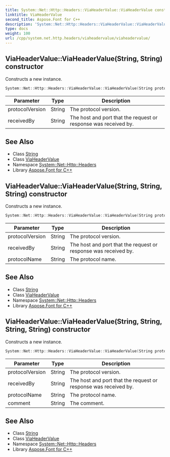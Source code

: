 ```yaml
---
title: System::Net::Http::Headers::ViaHeaderValue::ViaHeaderValue constructor
linktitle: ViaHeaderValue
second_title: Aspose.Font for C++
description: 'System::Net::Http::Headers::ViaHeaderValue::ViaHeaderValue constructor. Constructs a new instance in C++.'
type: docs
weight: 100
url: /cpp/system.net.http.headers/viaheadervalue/viaheadervalue/
---
```

## ViaHeaderValue::ViaHeaderValue(String, String) constructor


Constructs a new instance.

```cpp
System::Net::Http::Headers::ViaHeaderValue::ViaHeaderValue(String protocolVersion, String receivedBy)
```


| Parameter | Type | Description |
| --- | --- | --- |
| protocolVersion | String | The protocol version. |
| receivedBy | String | The host and port that the request or response was received by. |

## See Also

* Class [String](../../../system/string/)
* Class [ViaHeaderValue](../)
* Namespace [System::Net::Http::Headers](../../)
* Library [Aspose.Font for C++](../../../)
## ViaHeaderValue::ViaHeaderValue(String, String, String) constructor


Constructs a new instance.

```cpp
System::Net::Http::Headers::ViaHeaderValue::ViaHeaderValue(String protocolVersion, String receivedBy, String protocolName)
```


| Parameter | Type | Description |
| --- | --- | --- |
| protocolVersion | String | The protocol version. |
| receivedBy | String | The host and port that the request or response was received by. |
| protocolName | String | The protocol name. |

## See Also

* Class [String](../../../system/string/)
* Class [ViaHeaderValue](../)
* Namespace [System::Net::Http::Headers](../../)
* Library [Aspose.Font for C++](../../../)
## ViaHeaderValue::ViaHeaderValue(String, String, String, String) constructor


Constructs a new instance.

```cpp
System::Net::Http::Headers::ViaHeaderValue::ViaHeaderValue(String protocolVersion, String receivedBy, String protocolName, String comment)
```


| Parameter | Type | Description |
| --- | --- | --- |
| protocolVersion | String | The protocol version. |
| receivedBy | String | The host and port that the request or response was received by. |
| protocolName | String | The protocol name. |
| comment | String | The comment. |

## See Also

* Class [String](../../../system/string/)
* Class [ViaHeaderValue](../)
* Namespace [System::Net::Http::Headers](../../)
* Library [Aspose.Font for C++](../../../)
